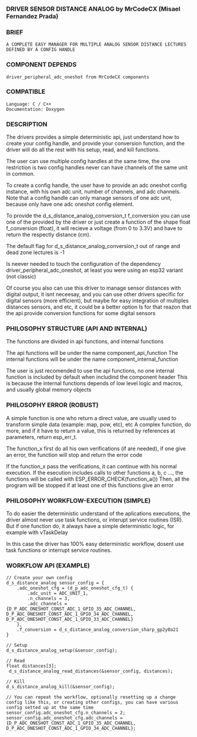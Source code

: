 ### DRIVER SENSOR DISTANCE ANALOG by MrCodeCX (Misael Fernandez Prada)

### BRIEF
    A COMPLETE EASY MANAGER FOR MULTIPLE ANALOG SENSOR DISTANCE LECTURES DEFINED BY A CONFIG HANDLE

### COMPONENT DEPENDS
    driver_peripheral_adc_oneshot from MrCodeCX components

### COMPATIBLE
    Language: C / C++
    Documentation: Doxygen


### DESCRIPTION

The drivers provides a simple deterministic api, just understand how to create your config handle, and provide your conversion function, and the driver will do all the rest with his setup, read, and kill functions.

The user can use multiple config handles at the same time, the one restriction is two config handles never can have channels of the same unit in common.

To create a config handle, the user have to provide an adc oneshot config instance, with his own adc unit, number of channels, and adc channels. Note that a config handle can only manage sensors of one adc unit, because only have one adc oneshot config element.

To provide the d_s_distance_analog_conversion_t f_conversion you can use one of the provided by the driver or just create a function of the shape float f_conversion (float), it will recieve a voltage (from 0 to 3.3V) and have to return the respectly distance (cm).

The default flag for d_s_distance_analog_conversion_t out of range and dead zone lectures is -1

Is neever needed to touch the configuration of the dependency driver_peripheral_adc_oneshot, at least you were using an esp32 variant (not classic)

Of course you also can use this driver to manage sensor distances with digital output, it isnt neceesay, and you can use other drivers specific for digital sensors (more efficient), but maybe for easy integration of multiples distances sensors, and etc, it could be a better option
Is for that reazon that the api provide conversion functions for some digital sensors


### PHILOSOPHY STRUCTURE (API AND INTERNAL)

The functions are divided in api functions, and internal functions

The api functions will be under the name component_api_function
The internal functions will be under the name component_internal_function

The user is just recomended to use the api functions, no one internal function is included by default when includind the component header
This is because the internal functions depends of low level logic and macros, and usually global memory objects

### PHILOSOPHY ERROR (ROBUST)

A simple function is one who return a direct value, are usually used to transform simple data (example: map, pow, etc), etc
A complex function, do more, and if it have to return a value, this is returned by references at parameters, return esp_err_t.

The function_x first do all his own verifications (if are needed), if one give an error, the function will stop and return the error code

If the function_x pass the verifications, it can continue with his normal execution.
If the esecution includes calls to other functions a, b, c ..., the functions will be called with ESP_ERROR_CHECK(function_a())
Then, all the program will be stopped if at least one of this functions give an error

### PHILOSOPHY WORKFLOW-EXECUTION (SIMPLE)

To do easier the deterministic understand of the aplications executions, the driver almost never use task functions, or interupt service routines (ISR).
But if one function do, it always have a simple deterministic logic, for example with vTaskDelay

In this case the driver has 100% easy deterministic workflow, dosent use task functions or interrupt service routines.


### WORKFLOW API (EXAMPLE)

    // Create your own config
    d_s_distance_analog sensor_config = {
        .adc_oneshot_cfg = (d_p_adc_oneshot_cfg_t) {
            .adc_unit = ADC_UNIT_1,
            .n_channels = 3,
            .adc_channels = {D_P_ADC_ONESHOT_CONST_ADC_1_GPIO_35_ADC_CHANNEL, D_P_ADC_ONESHOT_CONST_ADC_1_GPIO_34_ADC_CHANNEL, D_P_ADC_ONESHOT_CONST_ADC_1_GPIO_33_ADC_CHANNEL}
        },
        .f_conversion = d_s_distance_analog_conversion_sharp_gp2y0a21
    }

    // Setup
    d_s_distance_analog_setup(&sensor_config);

    // Read
    float distances[3];
     d_s_distance_analog_read_distances(&sensor_config, distances);

    // Kill
    d_s_distance_analog_kill(&sensor_config);

    // You can repeat the workflow, optionally resetting up a change config like this, or creating other configs, you can have various config setted up at the same time
    sensor_config.adc_oneshot_cfg.n_channels = 2;
    sensor_config.adc_oneshot_cfg.adc_channels = {D_P_ADC_ONESHOT_CONST_ADC_1_GPIO_35_ADC_CHANNEL, D_P_ADC_ONESHOT_CONST_ADC_1_GPIO_34_ADC_CHANNEL};

